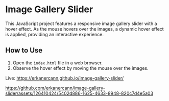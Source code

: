 # Image Gallery Slider

This JavaScript project features a responsive image gallery slider with a hover effect. As the mouse hovers over the images, a dynamic hover effect is applied, providing an interactive experience.

## How to Use

1. Open the `index.html` file in a web browser.
2. Observe the hover effect by moving the mouse over the images.

Live: https://erkanercann.github.io/image-gallery-slider/

https://github.com/erkanercann/image-gallery-slider/assets/126410424/5402d886-1625-4633-8948-820c7d4e5a03

